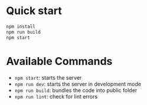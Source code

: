 # Quick start
 
``` bash
npm install
npm run build
npm start
```

# Available Commands
 
- `npm start`: starts the server
- `npm run dev`: starts the server in development mode
- `npm run build`: bundles the code into public folder
- `npm run lint`: check for lint errors
